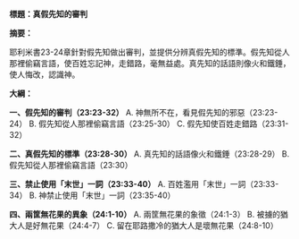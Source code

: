 **標題：真假先知的審判**

**摘要：**

耶利米書23-24章針對假先知做出審判，並提供分辨真假先知的標準。假先知從人那裡偷竊言語，使百姓忘記神，走錯路，毫無益處。真先知的話語則像火和鐵錘，使人悔改，認識神。

**大綱：**

**一、假先知的審判（23:23-32）**
    A. 神無所不在，看見假先知的邪惡（23:23-24）
    B. 假先知從人那裡偷竊言語（23:25-30）
    C. 假先知使百姓走錯路（23:31-32）

**二、真假先知的標準（23:28-30）**
    A. 真先知的話語像火和鐵錘（23:28-29）
    B. 假先知從人那裡偷竊言語（23:30）

**三、禁止使用「末世」一詞（23:33-40）**
    A. 百姓濫用「末世」一詞（23:33-34）
    B. 神禁止使用「末世」一詞（23:35-40）

**四、兩筐無花果的異象（24:1-10）**
    A. 兩筐無花果的象徵（24:1-3）
    B. 被擄的猶大人是好無花果（24:4-7）
    C. 留在耶路撒冷的猶大人是壞無花果（24:8-10）